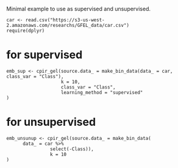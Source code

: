 Minimal example to use as supervised and unsupervised.

```{r}
car <- read.csv("https://s3-us-west-2.amazonaws.com/researchs/GFEL_data/car.csv")
require(dplyr)
```

# for supervised

```{r}
emb_sup <- cpir_gel(source.data_ = make_bin_data(data_ = car, class_var = "Class"), 
                    k = 10, 
                    class_var = "Class", 
                    learning_method = "supervised"
)
```

# for unsupervised
```{r}
emb_unsunup <- cpir_gel(source.data_ = make_bin_data(
      data_ = car %>% 
                select(-Class)),
                k = 10
)
```

